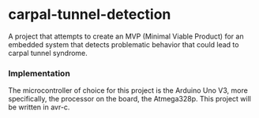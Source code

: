 # carpal-tunnel-detection
A project that attempts to create an MVP (Minimal Viable Product) for an embedded system that detects problematic behavior that could lead to carpal tunnel syndrome.

### Implementation
The microcontroller of choice for this project is the Arduino Uno V3, more specifically, the processor on the board, the Atmega328p. This project will be written in avr-c.
